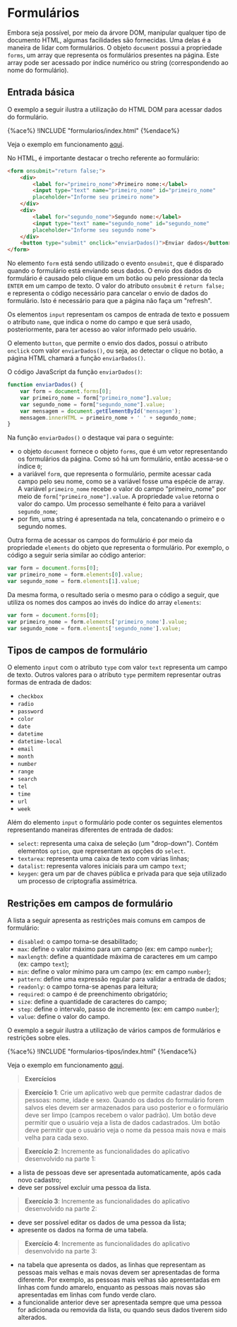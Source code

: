 # Formulários

Embora seja possível, por meio da árvore DOM, manipular qualquer tipo de documento HTML, algumas facilidades são fornecidas. Uma delas é a maneira de lidar com formulários. O objeto `document` possui a propriedade `forms`, um array que representa os formulários presentes na página. Este array pode ser acessado por índice numérico ou string (correspondendo ao nome do formulário).

## Entrada básica

O exemplo a seguir ilustra a utilização do HTML DOM para acessar dados do formulário.

{%ace%}
!INCLUDE "formularios/index.html"
{%endace%}

Veja o exemplo em funcionamento [aqui](http://embed.plnkr.co/g79uKYMF2h5EfgmJdpfK/preview).

No HTML, é importante destacar o trecho referente ao formulário:

```html
<form onsubmit="return false;">
    <div>
        <label for="primeiro_nome">Primeiro nome:</label>
        <input type="text" name="primeiro_nome" id="primeiro_nome"
        placeholder="Informe seu primeiro nome">
    </div>
    <div>
        <label for="segundo_nome">Segundo nome:</label>
        <input type="text" name="segundo_nome" id="segundo_nome"
        placeholder="Informe seu segundo nome">
    </div>
    <button type="submit" onclick="enviarDados()">Enviar dados</button>
</form>
```

No elemento `form` está sendo utilizado o evento `onsubmit`, que é disparado quando o formulário está enviando seus dados. O envio dos dados do formulário é causado pelo clique em um botão ou pelo pressionar da tecla `ENTER` em um campo de texto. O valor do atributo `onsubmit` é `return false;` e representa o código necessário para cancelar o envio de dados do formulário. Isto é necessário para que a página não faça um "refresh".

Os elementos `input` representam os campos de entrada de texto e possuem o atributo `name`, que indica o nome do campo e que será usado, posteriormente, para ter acesso ao valor informado pelo usuário.   

O elemento `button`, que permite o envio dos dados, possui o atributo `onclick` com valor `enviarDados()`, ou seja, ao detectar o clique no botão, a página HTML chamará a função `enviarDados()`.

O código JavaScript da função `enviarDados()`:

```javascript
function enviarDados() {
    var form = document.forms[0];
    var primeiro_nome = form["primeiro_nome"].value;
    var segundo_nome = form["segundo_nome"].value;
    var mensagem = document.getElementById('mensagem');
    mensagem.innerHTML = primeiro_nome + ' ' + segundo_nome;
}
```

Na função `enviarDados()` o destaque vai para o seguinte:
* o objeto `document` fornece o objeto `forms`, que é um vetor representando os formulários da página. Como só há um formulário, então acessa-se o índice `0`;
* a variável `form`, que representa o formulário, permite acessar cada campo pelo seu nome, como se a variável fosse uma espécie de array. A variável `primeiro_nome` recebe o valor do campo "primeiro_nome" por meio de `form["primeiro_nome"].value`. A propriedade `value` retorna o valor do campo. Um processo semelhante é feito para a variável `segundo_nome`;
* por fim, uma string é apresentada na tela, concatenando o primeiro e o segundo nomes.

Outra forma de acessar os campos do formulário é por meio da propriedade `elements` do objeto que representa o formulário. Por exemplo, o código a seguir seria similar ao código anterior:

```javascript
var form = document.forms[0];
var primeiro_nome = form.elements[0].value;
var segundo_nome = form.elements[1].value;
```

Da mesma forma, o resultado seria o mesmo para o código a seguir, que utiliza os nomes dos campos ao invés do índice do array `elements`:

```javascript
var form = document.forms[0];
var primeiro_nome = form.elements['primeiro_nome'].value;
var segundo_nome = form.elements['segundo_nome'].value;
```

## Tipos de campos de formulário

O elemento `input` com o atributo `type` com valor `text` representa um campo de texto. Outros valores para o atributo `type` permitem representar outras formas de entrada de dados:
* `checkbox`
* `radio`
* `password`
* `color`
* `date`
* `datetime`
* `datetime-local`
* `email`
* `month`
* `number`
* `range`
* `search`
* `tel`
* `time`
* `url`
* `week`

Além do elemento `input` o formulário pode conter os seguintes elementos representando maneiras diferentes de entrada de dados:
* `select`: representa uma caixa de seleção (um "drop-down"). Contém elementos `option`, que representam as opções do `select`.
* `textarea`: representa uma caixa de texto com várias linhas;
* `datalist`: representa valores iniciais para um campo `text`;
* `keygen`: gera um par de chaves pública e privada para que seja utilizado um processo de criptografia assimétrica.

## Restrições em campos de formulário

A lista a seguir apresenta as restrições mais comuns em campos de formulário:
* `disabled`: o campo torna-se desabilitado;
* `max`: define o valor máximo para um campo (ex: em campo `number`);
* `maxlength`: define a quantidade máxima de caracteres em um campo (ex: campo `text`);
* `min`: define o valor mínimo para um campo (ex: em campo `number`);
* `pattern`: define uma expressão regular para validar a entrada de dados;
* `readonly`: o campo torna-se apenas para leitura;
* `required`: o campo é de preenchimento obrigatório;
* `size`: define a quantidade de caracteres do campo;
* `step`: define o intervalo, passo de incremento (ex: em campo `number`);
* `value`: define o valor do campo.

O exemplo a seguir ilustra a utilização de vários campos de formulários e restrições sobre eles.

{%ace%}
!INCLUDE "formularios-tipos/index.html"
{%endace%}

Veja o exemplo em funcionamento [aqui](http://embed.plnkr.co/5GezzqU2yd5cuwpeOCVE/preview).

> **Exercícios**

> **Exercício 1**: Crie um aplicativo web que permite cadastrar dados de pessoas: nome, idade e sexo. Quando os dados do formulário forem salvos eles devem ser armazenados para uso posterior e o formulário deve ser limpo (campos recebem o valor padrão). Um botão deve permitir que o usuário veja a lista de dados cadastrados. Um botão deve permitir que o usuário veja o nome da pessoa mais nova e mais velha para cada sexo.

> **Exercício 2**: Incremente as funcionalidades do aplicativo desenvolvido na parte 1:
* a lista de pessoas deve ser apresentada automaticamente, após cada novo cadastro;
* deve ser possível excluir uma pessoa da lista.

> **Exercício 3**: Incremente as funcionalidades do aplicativo desenvolvido na parte 2:
* deve ser possível editar os dados de uma pessoa da lista;
* apresente os dados na forma de uma tabela.

> **Exercício 4**: Incremente as funcionalidades do aplicativo desenvolvido na parte 3:
* na tabela que apresenta os dados, as linhas que representam as pessoas mais velhas e mais novas devem ser apresentadas de forma diferente. Por exemplo, as pessoas mais velhas são apresentadas em linhas com fundo amarelo, enquanto as pessoas mais novas são apresentadas em linhas com fundo verde claro.
* a funcionalide anterior deve ser apresentada sempre que uma pessoa for adicionada ou removida da lista, ou quando seus dados tiverem sido alterados.   
